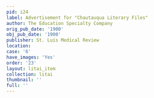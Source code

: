 ```yaml
---
pid: i24
label: Advertisement for "Chautauqua Literary Files"
author: The Education Specialty Company
orig_pub_date: '1900'
obj_pub_date: '1900'
publisher: St. Luis Medical Review
location:
case: '6'
have_images: 'Yes'
order: '23'
layout: litai_item
collection: litai
thumbnail: ''
full: ''
---
```

